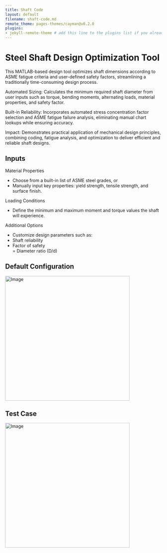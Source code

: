 ```yaml
---
title: Shaft Code
layout: default
filename: shaft-code.md
remote_theme: pages-themes/cayman@v0.2.0
plugins:
- jekyll-remote-theme # add this line to the plugins list if you already have one
--- 
```

# Steel Shaft Design Optimization Tool

This MATLAB-based design tool optimizes shaft dimensions according to ASME fatigue criteria and user-defined safety factors, streamlining a traditionally time-consuming design process.<br/>

Automated Sizing: Calculates the minimum required shaft diameter from user inputs such as torque, bending moments, alternating loads, material properties, and safety factor.<br/>

Built-in Reliability: Incorporates automated stress concentration factor selection and ASME fatigue failure analysis, eliminating manual chart lookups while ensuring accuracy.<br/>

Impact: Demonstrates practical application of mechanical design principles, combining coding, fatigue analysis, and optimization to deliver efficient and reliable shaft designs.<br/>


## Inputs

Material Properties<br/>
- Choose from a built-in list of ASME steel grades, or<br/>
- Manually input key properties: yield strength, tensile strength, and surface finish.<br/>

Loading Conditions<br/>
- Define the minimum and maximum moment and torque values the shaft will experience.<br/>

Additional Options<br/>
- Customize design parameters such as:<br/>
- Shaft reliability<br/>
- Factor of safety<br/>
= Diameter ratio (D/d)<br/>




## Default Configuration<br/>
<img width="400" height="400" alt="Image" src="https://github.com/user-attachments/assets/89e5cd04-3d8e-4645-b3be-4d729a0837ab" /><br/>
## Test Case <br/>
<img width="400" height="400" alt="Image" src="https://github.com/user-attachments/assets/4eb69f5d-1900-4947-9373-18b05c8008f0" /><br/>

